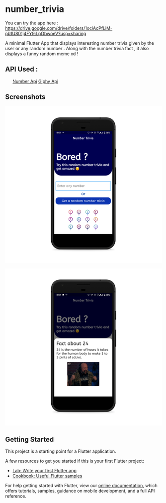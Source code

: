 # number_trivia

You can try the app here : https://drive.google.com/drive/folders/1ociAcPfLiM-pb1U801j4FY9iLpObwoeV?usp=sharing

A minimal Flutter App that displays interesting number trivia given by the user or any random number .
Along with the number trivia fact , it also displays a funny random meme xd !

## API Used :
<ol type="1">

  <a href = "http://numbersapi.com/#42">Number Api</a>
  <a href = "https://developers.giphy.com/">Giphy Api</a>
  
 </ol>




## Screenshots
![Image 1](https://github.com/parthpanchal123/Number_trivia_flutter/blob/master/assets/images/ss1.png)
</hr>

![Image 2](https://github.com/parthpanchal123/Number_trivia_flutter/blob/master/assets/images/ss2.png)


## Getting Started

This project is a starting point for a Flutter application.

A few resources to get you started if this is your first Flutter project:

- [Lab: Write your first Flutter app](https://flutter.dev/docs/get-started/codelab)
- [Cookbook: Useful Flutter samples](https://flutter.dev/docs/cookbook)

For help getting started with Flutter, view our
[online documentation](https://flutter.dev/docs), which offers tutorials,
samples, guidance on mobile development, and a full API reference.
